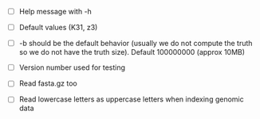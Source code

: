- [ ] Help message with -h

- [ ] Default values (K31, z3)

- [ ] -b should be the default behavior (usually we do not compute the truth so we do not have the truth size). Default 100000000 (approx 10MB)

- [ ] Version number used for testing

- [ ] Read fasta.gz too

- [ ] Read lowercase letters as uppercase letters when indexing genomic data
